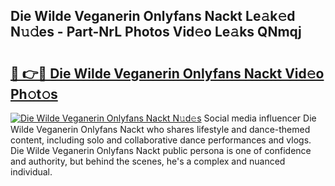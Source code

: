 ## Die Wilde Veganerin Onlyfans Nackt Le𝚊k𝚎d N𝚞𝚍es - Part-NrL Photos Vid𝚎o Le𝚊ks QNmqj

# <h2><a href="http://fb7dzv.evod.top/?m=Die+Wilde+Veganerin+Onlyfans+Nackt">🔗 👉🔴 Die Wilde Veganerin Onlyfans Nackt Vid𝚎o Ph𝚘t𝚘s</a></h2>

[![Die Wilde Veganerin Onlyfans Nackt N𝚞d𝚎s](https://i.imgur.com/8V9OHl7.gif)](http://fb7dzv.evod.top/?m=Die+Wilde+Veganerin+Onlyfans+Nackt)
Social media influencer Die Wilde Veganerin Onlyfans Nackt who shares lifestyle and dance-themed content, including solo and collaborative dance performances and vlogs. Die Wilde Veganerin Onlyfans Nackt public persona is one of confidence and authority, but behind the scenes, he's a complex and nuanced individual. 

